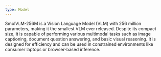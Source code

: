 ```yaml
---
type: Model
---
```


SmolVLM-256M is a Vision Language Model (VLM) with 256 million parameters, making it the smallest VLM ever released. Despite its compact size, it is capable of performing various multimodal tasks such as image captioning, document question answering, and basic visual reasoning. It is designed for efficiency and can be used in constrained environments like consumer laptops or browser-based inference.